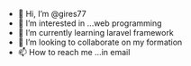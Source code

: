 - 👋 Hi, I’m @gires77
- 👀 I’m interested in ...web programming
- 🌱 I’m currently learning laravel framework
- 💞️ I’m looking to collaborate on my formation
- 📫 How to reach me ...in email

<!---
gires77/gires77 is a ✨ special ✨ repository because its `README.md` (this file) appears on your GitHub profile.
You can click the Preview link to take a look at your changes.
--->
